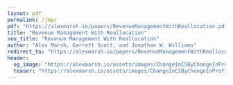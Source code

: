 ```yaml
---
layout: pdf
permalink: /jmp/
pdf: "https://alexmarsh.io/papers/RevenueManagementWithReallocation.pdf"
title: "Revenue Management With Reallocation"
seo_title: "Revenue Management With Reallocation"
author: "Alex Marsh, Garrett Scott, and Jonathan W. Williams"
redirect_to: "https://alexmarsh.io/papers/RevenueManagementWithReallocation.pdf"
header:
  og_image: "https://alexmarsh.io/assets/images/ChangeInCSByChangeInProfits.png"
  teaser: "https://alexmarsh.io/assets/images/ChangeInCSByChangeInProfits.png"
---
```

